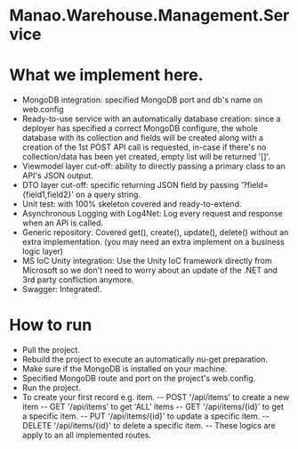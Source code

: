 # Manao.Warehouse.Management.Service

# What we implement here.
- MongoDB integration: specified MongoDB port and db's name on web.config
- Ready-to-use service with an automatically database creation: since a deployer has specified a correct MongoDB configure, the whole database with its collection and fields will be created along with a creation of the 1st POST API call is requested, in-case if there's no collection/data has been yet created, empty list will be returned '[]'.
- Viewmodel layer cut-off: ability to directly passing a primary class to an API's JSON output.
- DTO layer cut-off: specific returning JSON field by passing '?field={field1,field2}' on a query string.
- Unit test: with 100% skeleton covered and ready-to-extend.
- Asynchronous Logging with Log4Net: Log every request and response when an API is called.
- Generic repository: Covered get(), create(), update(), delete() without an extra  implementation. (you may need an extra implement on a business logic layer)
- MS IoC Unity integration: Use the Unity IoC framework directly from Microsoft so we don't need to worry about an update of the .NET and 3rd party confliction anymore.
- Swagger: Integrated!.

# How to run
* Pull the project.
* Rebuild the project to execute an automatically nu-get preparation.
* Make sure if the MongoDB is installed on your machine.
* Specified MongoDB route and port on the project's web.config.
* Run the project.
* To create your first record e.g. item.
-- POST '/api/items' to create a new item
-- GET '/api/items' to get 'ALL' items
-- GET '/api/items/{id}' to get a specific item.
-- PUT '/api/items/{id}' to update a specific item.
-- DELETE '/api/items/{id}' to delete a specific item.
-- These logics are apply to an all implemented routes.
